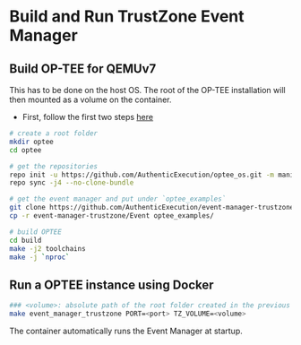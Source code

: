 # Build and Run TrustZone Event Manager

## Build OP-TEE for QEMUv7

This has to be done on the host OS. The root of the OP-TEE installation will then mounted as a volume on the container.

- First, follow the first two steps [here](https://optee.readthedocs.io/en/latest/building/gits/build.html#get-and-build-the-solution)

```bash
# create a root folder
mkdir optee
cd optee

# get the repositories
repo init -u https://github.com/AuthenticExecution/optee_os.git -m manifest.xml
repo sync -j4 --no-clone-bundle

# get the event manager and put under `optee_examples`
git clone https://github.com/AuthenticExecution/event-manager-trustzone.git
cp -r event-manager-trustzone/Event optee_examples/

# build OPTEE
cd build
make -j2 toolchains
make -j `nproc`
```

## Run a OPTEE instance using Docker

```bash
### <volume>: absolute path of the root folder created in the previous phase (default: /opt/optee)
make event_manager_trustzone PORT=<port> TZ_VOLUME=<volume>
```

The container automatically runs the Event Manager at startup.

